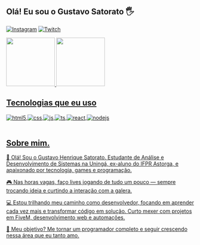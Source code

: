 ## Olá! Eu sou o Gustavo Satorato 🖐️

<!--[![Blog](https://img.shields.io/website?label=SujeitoProgramador.com&style=for-the-badge&url=https://sujeitoprogramador.com/)](https://sujeitoprogramador.com)
[![Youtube](https://img.shields.io/badge/YouTube-FF0000?style=for-the-badge&logo=youtube&logoColor=white)](https://youtube.com/c/sujeitoprogramador)-->
[![Instagram](https://img.shields.io/badge/Instagram-E4405F?style=for-the-badge&logo=instagram&logoColor=white)](https://instagram.com/guh_satorato)
[![Twitch](https://img.shields.io/badge/Twitch-9146FF?style=for-the-badge&logo=twitch&logoColor=white)](https://www.twitch.tv/guh_xinin)

<div>
  <a href="https://github.com/GuhSatorato">
  <img height="130em" src="https://github-readme-stats.vercel.app/api?username=GuhSatorato&show_icons=true&theme=radical"/>
  <img height="130em" src="https://github-readme-stats.vercel.app/api/top-langs/?username=GuhSatorato&layout=compact&theme=dark"/> 
</div


<!-- [Gustavo GitHub stats](https://github-readme-stats.vercel.app/api?username=GuhSatorato&show_icons=true&theme=radical)
[Top Langs](https://github-readme-stats.vercel.app/api/top-langs/?username=GuhSatorato&layout=compact&theme=dark) -->

## Tecnologias que eu uso

<div style="display: inline_block">
  <img align="center" alt="html5" src="https://img.shields.io/badge/HTML5-E34F26?style=for-the-badge&logo=html5&logoColor=white" />
  <img align="center" alt="css" src="https://img.shields.io/badge/CSS3-1572B6?style=for-the-badge&logo=css3&logoColor=white" />
  <img align="center" alt="js" src="https://img.shields.io/badge/JavaScript-F7DF1E?style=for-the-badge&logo=javascript&logoColor=black" />
  <img align="center" alt="ts" src="https://img.shields.io/badge/TypeScript-007ACC?style=for-the-badge&logo=typescript&logoColor=white" />
  <img align="center" alt="react" src="https://img.shields.io/badge/React-20232A?style=for-the-badge&logo=react&logoColor=61DAFB" />
  <img align="center" alt="nodejs" src="https://img.shields.io/badge/Node.js-43853D?style=for-the-badge&logo=node.js&logoColor=white" />
</div><br/>

## Sobre mim.
👋 Olá! Sou o Gustavo Henrique Satorato. Estudante de Análise e Desenvolvimento de Sistemas na Uningá, ex-aluno do IFPR Astorga, e apaixonado por tecnologia, games e programação.

🎮 Nas horas vagas, faço lives jogando de tudo um pouco — sempre trocando ideia e curtindo a interação com a galera.

💻 Estou trilhando meu caminho como desenvolvedor, focando em aprender cada vez mais e transformar código em solução. Curto mexer com projetos em FiveM, desenvolvimento web e automações.

🚀 Meu objetivo? Me tornar um programador completo e seguir crescendo nessa área que eu tanto amo.
<!--
### Últimos videos:
- [Como ZUSTAND deixa seu projeto profissional](https://youtu.be/nutJS8u4RtQ)<br/>
- [Criando Aplicativo + IA profissional do zero](https://youtu.be/A2yPW3ZSv_A)<br/>
- [Nunca foi tão fácil criar Dashboard com Next JS e Shadcn ui 🔥](https://youtu.be/PqRe0Q9b5QI)<br/>
- [Aprendendo e conhecendo FIGMA - UI Design](https://youtu.be/KRCfX25yFf4)<br/>
